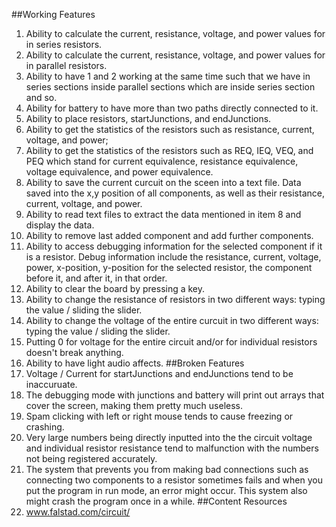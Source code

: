 ##Working Features
1. Ability to calculate the current, resistance, voltage, and power values for in series resistors.
2. Ability to calculate the current, resistance, voltage, and power values for in parallel resistors.
3. Ability to have 1 and 2 working at the same time such that we have in series sections inside parallel sections which are inside series section and so.
4. Ability for battery to have more than two paths directly connected to it.
5. Ability to place resistors, startJunctions, and endJunctions.
6. Ability to get the statistics of the resistors such as resistance, current, voltage, and power;
7. Ability to get the statistics of the resistors such as REQ, IEQ, VEQ, and PEQ which stand for current equivalence, resistance equivalence, voltage equivalence, and power equivalence.
8. Ability to save the current curcuit on the sceen into a text file. Data saved into the x,y position of all components, as well as their resistance, current, voltage, and power.
9. Ability to read text files to extract the data mentioned in item 8 and display the data.
10. Ability to remove last added component and add further components.
11. Ability to access debugging information for the selected component if it is a resistor. Debug information include the resistance, current, voltage, power, x-position, y-position for the selected resistor, the component before it, and after it, in that order.
12. Ability to clear the board by pressing a key.
13. Ability to change the resistance of resistors in two different ways: typing the value / sliding the slider.
14. Ability to change the voltage of the entire curcuit in two different ways: typing the value / sliding the slider.
15. Putting 0 for voltage for the entire circuit and/or for individual resistors doesn't break anything.
16. Ability to have light audio affects.
##Broken Features
1. Voltage / Current for startJunctions and endJunctions tend to be inaccuruate.
2. The debugging mode with junctions and battery will print out arrays that cover the screen, making them pretty much useless.
3. Spam clicking with left or right mouse tends to cause freezing or crashing.
4. Very large numbers being directly inputted into the the circuit voltage and individual resistor resistance tend to malfunction with the numbers not being registered accurately.
5. The system that prevents you from making bad connections such as connecting two components to a resistor sometimes fails and when you put the program in run mode, an error might occur. This system also might crash the program once in a while.
##Content Resources
1. www.falstad.com/circuit/
